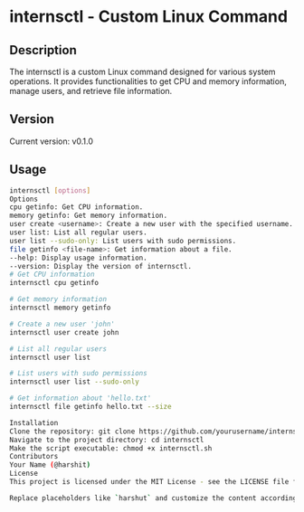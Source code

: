 # internsctl - Custom Linux Command

## Description

The internsctl is a custom Linux command designed for various system operations. It provides functionalities to get CPU and memory information, manage users, and retrieve file information.

## Version

Current version: v0.1.0

## Usage

```bash
internsctl [options]
Options
cpu getinfo: Get CPU information.
memory getinfo: Get memory information.
user create <username>: Create a new user with the specified username.
user list: List all regular users.
user list --sudo-only: List users with sudo permissions.
file getinfo <file-name>: Get information about a file.
--help: Display usage information.
--version: Display the version of internsctl.
# Get CPU information
internsctl cpu getinfo

# Get memory information
internsctl memory getinfo

# Create a new user 'john'
internsctl user create john

# List all regular users
internsctl user list

# List users with sudo permissions
internsctl user list --sudo-only

# Get information about 'hello.txt'
internsctl file getinfo hello.txt --size

Installation
Clone the repository: git clone https://github.com/yourusername/internsctl.git
Navigate to the project directory: cd internsctl
Make the script executable: chmod +x internsctl.sh
Contributors
Your Name (@harshit)
License
This project is licensed under the MIT License - see the LICENSE file for details.

Replace placeholders like `harshut` and customize the content accordingly. Include actual contributors and update license information based on your project details.

